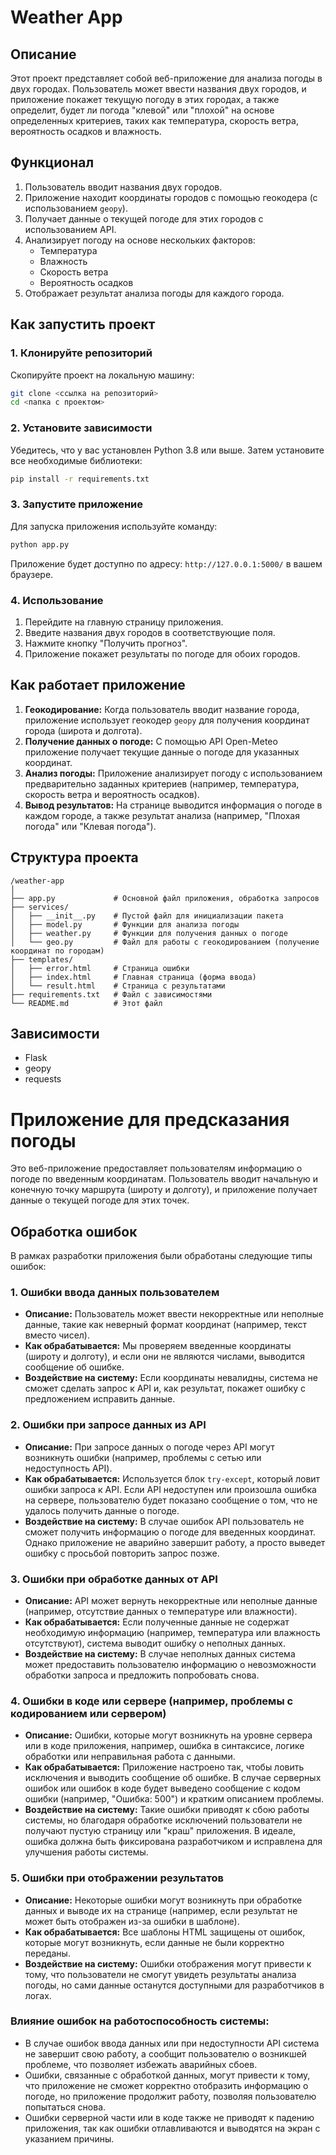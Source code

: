 # Weather App

## Описание

Этот проект представляет собой веб-приложение для анализа погоды в двух городах. Пользователь может ввести названия двух городов, и приложение покажет текущую погоду в этих городах, а также определит, будет ли погода "клевой" или "плохой" на основе определенных критериев, таких как температура, скорость ветра, вероятность осадков и влажность.

## Функционал

1. Пользователь вводит названия двух городов.
2. Приложение находит координаты городов с помощью геокодера (с использованием `geopy`).
3. Получает данные о текущей погоде для этих городов с использованием API.
4. Анализирует погоду на основе нескольких факторов:
   - Температура
   - Влажность
   - Скорость ветра
   - Вероятность осадков
5. Отображает результат анализа погоды для каждого города.

## Как запустить проект

### 1. Клонируйте репозиторий

Скопируйте проект на локальную машину:

```bash
git clone <ссылка на репозиторий>
cd <папка с проектом>
```

### 2. Установите зависимости

Убедитесь, что у вас установлен Python 3.8 или выше. Затем установите все необходимые библиотеки:

```bash
pip install -r requirements.txt
```

### 3. Запустите приложение

Для запуска приложения используйте команду:

```bash
python app.py
```

Приложение будет доступно по адресу: `http://127.0.0.1:5000/` в вашем браузере.

### 4. Использование

1. Перейдите на главную страницу приложения.
2. Введите названия двух городов в соответствующие поля.
3. Нажмите кнопку "Получить прогноз".
4. Приложение покажет результаты по погоде для обоих городов.

## Как работает приложение

1. **Геокодирование:** Когда пользователь вводит название города, приложение использует геокодер `geopy` для получения координат города (широта и долгота).
2. **Получение данных о погоде:** С помощью API Open-Meteo приложение получает текущие данные о погоде для указанных координат.
3. **Анализ погоды:** Приложение анализирует погоду с использованием предварительно заданных критериев (например, температура, скорость ветра и вероятность осадков).
4. **Вывод результатов:** На странице выводится информация о погоде в каждом городе, а также результат анализа (например, "Плохая погода" или "Клевая погода").

## Структура проекта

```
/weather-app
│
├── app.py             # Основной файл приложения, обработка запросов
├── services/
│   ├── __init__.py    # Пустой файл для инициализации пакета
│   ├── model.py       # Функции для анализа погоды
│   ├── weather.py     # Функции для получения данных о погоде
│   └── geo.py         # Файл для работы с геокодированием (получение координат по городам)
├── templates/
│   ├── error.html     # Страница ошибки
│   ├── index.html     # Главная страница (форма ввода)
│   └── result.html    # Страница с результатами
├── requirements.txt   # Файл с зависимостями
└── README.md          # Этот файл

```

## Зависимости

- Flask
- geopy
- requests





# Приложение для предсказания погоды

Это веб-приложение предоставляет пользователям информацию о погоде по введенным координатам. Пользователь вводит начальную и конечную точку маршрута (широту и долготу), и приложение получает данные о текущей погоде для этих точек.

## Обработка ошибок

В рамках разработки приложения были обработаны следующие типы ошибок:

### 1. **Ошибки ввода данных пользователем**
- **Описание:** Пользователь может ввести некорректные или неполные данные, такие как неверный формат координат (например, текст вместо чисел).
- **Как обрабатывается:** Мы проверяем введенные координаты (широту и долготу), и если они не являются числами, выводится сообщение об ошибке.
- **Воздействие на систему:** Если координаты невалидны, система не сможет сделать запрос к API и, как результат, покажет ошибку с предложением исправить данные.

### 2. **Ошибки при запросе данных из API**
- **Описание:** При запросе данных о погоде через API могут возникнуть ошибки (например, проблемы с сетью или недоступность API).
- **Как обрабатывается:** Используется блок `try-except`, который ловит ошибки запроса к API. Если API недоступен или произошла ошибка на сервере, пользователю будет показано сообщение о том, что не удалось получить данные о погоде.
- **Воздействие на систему:** В случае ошибок API пользователь не сможет получить информацию о погоде для введенных координат. Однако приложение не аварийно завершит работу, а просто выведет ошибку с просьбой повторить запрос позже.

### 3. **Ошибки при обработке данных от API**
- **Описание:** API может вернуть некорректные или неполные данные (например, отсутствие данных о температуре или влажности).
- **Как обрабатывается:** Если полученные данные не содержат необходимую информацию (например, температура или влажность отсутствуют), система выводит ошибку о неполных данных.
- **Воздействие на систему:** В случае неполных данных система может предоставить пользователю информацию о невозможности обработки запроса и предложить попробовать снова.

### 4. **Ошибки в коде или сервере (например, проблемы с кодированием или сервером)**
- **Описание:** Ошибки, которые могут возникнуть на уровне сервера или в коде приложения, например, ошибка в синтаксисе, логике обработки или неправильная работа с данными.
- **Как обрабатывается:** Приложение настроено так, чтобы ловить исключения и выводить сообщение об ошибке. В случае серверных ошибок или ошибок в коде будет выведено сообщение с кодом ошибки (например, "Ошибка: 500") и кратким описанием проблемы.
- **Воздействие на систему:** Такие ошибки приводят к сбою работы системы, но благодаря обработке исключений пользователи не получают пустую страницу или "краш" приложения. В идеале, ошибка должна быть фиксирована разработчиком и исправлена для улучшения работы системы.

### 5. **Ошибки при отображении результатов**
- **Описание:** Некоторые ошибки могут возникнуть при обработке данных и выводе их на странице (например, если результат не может быть отображен из-за ошибки в шаблоне).
- **Как обрабатывается:** Все шаблоны HTML защищены от ошибок, которые могут возникнуть, если данные не были корректно переданы.
- **Воздействие на систему:** Ошибки отображения могут привести к тому, что пользователи не смогут увидеть результаты анализа погоды, но сами данные останутся доступными для разработчиков в логах.

### Влияние ошибок на работоспособность системы:
- В случае ошибок ввода данных или при недоступности API система не завершит свою работу, а сообщит пользователю о возникшей проблеме, что позволяет избежать аварийных сбоев.
- Ошибки, связанные с обработкой данных, могут привести к тому, что приложение не сможет корректно отобразить информацию о погоде, но приложение продолжит работу, позволяя пользователю попытаться снова.
- Ошибки серверной части или в коде также не приводят к падению приложения, так как ошибки отлавливаются и выводятся на экран с указанием причины.
